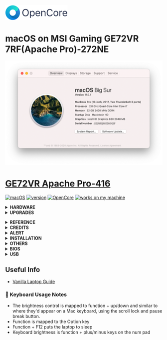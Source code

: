 <img src="https://raw.githubusercontent.com/tbrautaset/msi-ge72vr-7rf/Hackintosh/root/%20%23%202%20Basic%20data%20partition/Macintosh%20HD/Pictures/OpenCore_with_text_Small.png" width="200" height="48"/>

# macOS on MSI Gaming GE72VR 7RF(Apache Pro)-272NE
![AboutThisMac](https://raw.githubusercontent.com/tbrautaset/msi-ge72vr-7rf/Hackintosh/root/%20%23%202%20Basic%20data%20partition/Macintosh%20HD/Pictures/macOS%20Big%20Sur%2011.0/macOS%2011.0.1%20(20B29)/About%20This%20Mac.png)
# [GE72VR Apache Pro-416]( https://www.bestbuy.com/site/reviews/msi-17-3-laptop-intel-core-i7-16gb-memory-nvidia-geforce-gtx-1060-1tb-hard-drive-128gb-solid-state-drive-aluminum-black/5712736)
[![macOS](https://img.shields.io/badge/macOS-Big_Sur-yellow.svg)](https://www.apple.com/macos/big-sur/)
[![version](https://img.shields.io/badge/11.0.1-yellow)](https://www.apple.com/newsroom/2020/11/macos-big-sur-is-here/)
[![OpenCore](https://img.shields.io/badge/OpenCore-0.6.4-green)](https://github.com/acidanthera/OpenCorePkg)
[![works on my machine](https://cdn.jsdelivr.net/gh/nikku/works-on-my-machine@v0.2.0/badge.svg)](https://www.msi.com/Laptop/GE72vr-7rF-Apache-Pro/Specification)
<details><summary><strong> HARDWARE </strong></summary><br>

- CPU:
    - Intel® Core™ Core i7-7700HQ 2.8 - 3.8 Ghz w/ Turbo Boost 
- Graphics adapter:
    - Intel HD Graphics 630 2048 MB
    - NVIDIA GeForce GTX 1060 Mobile - 3072 MB GDDR5, Core: 1404 MHz, Boost 1670 MHz, Memory: 8000 MHz, NVIDIA Optimus
- Memory:
    - Crucial  32768 MB  , 2x16 GB, DDR4-2400 SO DIMM 260-pin
- Display:
    - 17.3" FHD (1920x1080), IPS-Level
- Mainboard:
    - MSI MS-179B Intel HM175 (Skylake PCH-H) 100 Series/C230 Chipset Family
- Storage:
    - Samsung 960 EVO 1TB M.2 NVMe SSD, WD Blue 1TB 2.5" SATA SSD, HL-DT-ST GUD0N SATA Int. DVD±RW (±R DL) / DVD-RAM
- Soundcard:
    - Nahimic Sound, Intel Skylake PCH-H High Definition Audio Controller, Realtek ALC898
- Connections:
    - USB 3.0 x2, USB 2.0 x1, USB Type-C 3.1 Gen2 x1, HDMI (supports 4K@60hz), mDP 1.2 x1 (HDTV/Matrix Display supports 4K output with a resolution up to 3840 x 2160), 1 Kensington Lock, Audio Connections: 1x microphone in, 1x headphone out (S/PDIF), Realtek RTS5129  Card Reader: SD/SDXC/SDHC Card Reader
- Networking:
    - Qualcomm Atheros Killer E2500 Gigabit Ethernet Controller (10/100/1000/2500/5000MBit/s), Broadcom / Bcm94352z (a/b/g/n = Wi-Fi 4/ac = Wi-Fi 5), Bluetooth v4.0
- Size:
    - Height x width x depth (in mm): 32 x 419 x 287 ( = 1.26 x 16.5 x 11.3 in) 
- Battery:
    - 10.86V, 51 Wh Lithium-Ion, 6-Cell
- AC Power Adaptor:
    - 180W
- Camera:
    - BisonCam, NB Pro FHD type (30fps@1080p)
- Speakers:
    - Dynaudio Tech 2W Speakers x 4 + woofer
- Keyboard:
    - SteelSeries Full-color backlight with Anti-Ghost key+ silver lining
- Touchpad:
    - ETPS/2 Elantech with 2 buttons</details>
<details><summary><strong> UPGRADES </strong></summary><br>

## :muscle: Bits 'n Pieces I've purchased and swapped into the laptop.

### Crucial 32GB Memory
Crucial  32768 MB  , 2x16 GB, DDR4-2400 SO DIMM 260-pin

<img src="https://raw.githubusercontent.com/tbrautaset/msi-ge72vr-7rf/Hackintosh/root/%20%23%202%20Basic%20data%20partition/Macintosh%20HD/Pictures/Crucial.jpg" width="'150" height="100"/>

### Samsung 960 EVO 1TB PCIe 3.0 x4 NVMExpressSSD M.2 2280 Solid State Drive
Main boot drive for this machine amd EFI for rEFIndPlus, OpenCore, macOS and Windows

![960 EVO](https://raw.githubusercontent.com/tbrautaset/msi-ge72vr-7rf/Hackintosh/root/%20%23%202%20Basic%20data%20partition/Macintosh%20HD/Pictures/Samsung960.jpg)

### WD Blue 1TB SSD
macOS, Debian and Windows data / home folders run off this drive, as well as EFI for Debian.

![Blue 1TB](https://raw.githubusercontent.com/tbrautaset/msi-ge72vr-7rf/Hackintosh/root/%20%23%202%20Basic%20data%20partition/Macintosh%20HD/Pictures/WDBlue.jpg)

### Wifi Card
Broadcom DW1560 BCM94352Z 06XRYC 802.11ac NGFF M2 867Mbps BCM94352 BT4.0 WiFiCard

![DW1560](https://raw.githubusercontent.com/tbrautaset/msi-ge72vr-7rf/Hackintosh/root/%20%23%202%20Basic%20data%20partition/Macintosh%20HD/Pictures/DW1560.jpg)</details>
<details><summary><strong> REFERENCE </strong></summary><br>

- [tonymacx86](https://www.tonymacx86.com)
- [insanelymac](https://www.insanelymac.com)
- [Olarila](https://www.olarila.com)
- [Dortania's OpenCore Install Guide](https://dortania.github.io/OpenCore-Install-Guide)</details>
<details><summary><strong> CREDITS </strong></summary><br>

- [Apple](https://www.apple.com) for macOS
- [Acidanthera](https://github.com/acidanthera) for awesome kexts
- [Mald0n](https://www.olarila.com/topic/8918-opencore-vanilla-guide-step-by-step-full-dsdt-patched-or-ssdt) for DSDT guides, videos guides, ACPI expert
- [RehabMan](https://github.com/RehabMan) for guides and kexts</details>
<details><summary><strong> ALERT </strong></summary><br>

![](https://raw.githubusercontent.com/tbrautaset/msi-ge72vr-7rf/Hackintosh/root/%20%23%202%20Basic%20data%20partition/Macintosh%20HD/Pictures/Alert!.gif)

    Do NOT directly use any files provided, you may need to change something so
     that it won't cause a problem.
</details><details><summary><strong> INSTALLATION </strong></summary><br>
     
This step extracts the Installer contents, then installs bootloader to the USB stick.
  1. Insert the USB drive
  2. Open **/Applications/Utilities/Disk Utility**
  3. Highlight the USB drive in left column
  4. Click on the **Partition** tab
  5. Click **Current** and choose **1 Partition**
  6. Click **Options...**
  7. Choose **GUID Partition Table**
  8. Under **Name:** type **USB** (You can rename it later)
  9. Under **Format:** choose **Mac OS Extended (Journaled)**
  10. Click **Apply** then ***Partition***
  11. Open **/Applications/Utilities/Terminal**
  12. Type the following, enter password and hit enter. This command completely erases the USB, then creates native installer media from the Install macOS Application.
```sudo /Applications/Install\ macOS\ Big\ Sur.app/Contents/Resources/createinstallmedia --volume /Volumes/USB --nointeraction```
  13. Extract root/ # 1 EFI System Partitions/Kingston DataTraveler 3.0/efi.zip and copy **EFI** (USB) using the USB's EFI partition as the target volume.​</details>
<details><summary><strong> OTHERS </strong></summary><br>
  
Time Sync
- Since macOS take BIOS time as UTC time, and Windows take it as local time, we need to make Windows take BIOS time as UTC time.
- ```Reg add HKLM\SYSTEM\CurrentControlSet\Control\TimeZoneInformation /v RealTimeIsUniversal /t REG_DWORD /d 1```</details>
<details><summary><strong> BIOS </strong></summary><br>

Pressing delete key after Power-On Self-Test (POST), enters Aptio Setup Utility a variant for accessing MSI (Micro Star) BIOS, at standard setup screen holding **ALT + RIGHT-CTRL + SHIFT** together and then pressing **F2** toggles between standard and `hidden` BIOS settings.

MSI BIOS and EC firmware versions : [`E179BIMS.309`](https://download.msi.com/bos_exe/nb/E179BIMS.309.zip) and [`179BEMS1.105`](https://download.msi.com/archive/frm_exe/nb/179BEMS1.105.zip)

After first BIOS / EC flash reboot, select `hidden` BIOS settings then Save & Exit tab and select Restore Defaults, answer yes to load optimized defaults & save configuration and reset.

After second reboot enter BIOS in the same way, go to Security tab, select Secure Boot and set Attempt Secure Boot to disabled, then Save & Exit tab, select Save Changes and Reset, after another reboot you're ready to change / verify settings in Advanced and Boot tabs.
| Check settings, some are already correct! |  |
|--|--|
| `SATA Mode Selection` | AHCI |
| `Intel(R) Speed Shift Technology` | Enabled |
| `CFG Lock` | Disabled |
| `DVMT Pre-Allocated` | 64M |
| `DVMT Total Gfx Mem` | MAX |
| `Enable Hibernation` | Disabled |
| `CSM Support` | Disabled |
| `Above 4G Decoding` | Enabled |
| `XHCI Hand-off` | Enabled |
| `Fast Boot` | Disabled |
<pre>
[Advanced] tab
│ <b>SATA Mode Selection</b>
├─ Power & Performance
│  └─ CPU - Power Management Control
│     ├─ <b>Intel(R) Speed Shift Technology</b>
│     └─ CPU Lock Configuration
│        └─ <b>CFG Lock</b>
├─ System Agent (SA) Configuration
│  └─ Graphics Configuration
│        └─ <b>DVMT Pre-Allocated</b>
│        └─ <b>DVMT Total Gfx Mem</b>
├─ ACPI Settings
│  └─ <b>Enable Hibernation</b>
└─ CSM Configuration
│  └─ <b>CSM Support</b>
├─ PCI Subsystem Settings
│  └─ <b>Above 4G Decoding</b>
└─ USB Configuration
   └─ <b>XHCI Hand-off</b>
[Boot] tab
│ <b>Fast Boot</b>
</pre></details>
<details><summary><strong> USB </strong></summary><br>

### :computer: USB Ports 
- HS03 USB2 <-- Top left USB3 port
- HS04 USB2 <-- Bottom left USB3 port
- HS05 TypeC+Sw <-- Orientation 1
- HS06 TypeC+Sw <-- Orientation 2
- HS07 Internal <-- MSI EPF USB
- HS08 USB2 <-- Right USB2 port
- HS10 Internal <-- BCM20702A0 Bluetooth USB Port
- HS11 Internal <-- BisonCam, NB Pro
- HS12 Internal <-- USB2.0-CRW SD Card Reader
- SS04 USB3 <-- Bottom left USB3 port
- SS03 USB3 <-- Top left USB3 port
- SS05 TypeC+Sw <-- Orientation 1
- SS06 TypeC+Sw <-- Orientation 2</details>
## Useful Info
- [Vanilla Laptop Guide](https://dortania.github.io/OpenCore-Install-Guide/)

### :low_brightness: Keyboard Usage Notes
- The brightness control is mapped to function + up/down and similar to where they'd appear on a Mac keyboard, using the scroll lock and pause break button. 
- Function is mapped to the Option key
- Function + F12 puts the laptop to sleep
- Keyboard brightness is function + plus/minus keys on the num pad
